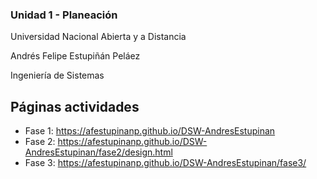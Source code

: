 ### Unidad 1 - Planeación
Universidad Nacional Abierta y a Distancia

Andrés Felipe Estupiñán Peláez

Ingeniería de Sistemas

## Páginas actividades
* Fase 1: https://afestupinanp.github.io/DSW-AndresEstupinan
* Fase 2: https://afestupinanp.github.io/DSW-AndresEstupinan/fase2/design.html
* Fase 3: https://afestupinanp.github.io/DSW-AndresEstupinan/fase3/